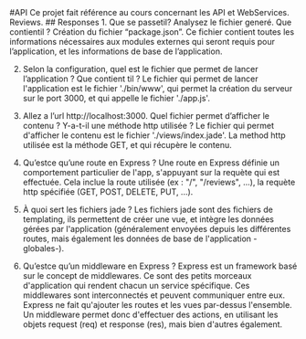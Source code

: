 <snippet>
<content>
#API
Ce projet fait référence au cours concernant les API et WebServices.
Reviews.
## Responses
1. Que se passe­t­il? Analysez le fichier generé. Que contient­il ?
Création du fichier “package.json”.
Ce fichier contient toutes les informations nécessaires aux modules externes qui seront requis pour l’application, et les informations de base de l’application.

2. Selon la configuration, quel est le fichier que permet de lancer l’application ? Que contient t­il ?
Le fichier qui permet de lancer l'application est le fichier './bin/www', qui permet la création du serveur sur le port 3000, et qui appelle le fichier './app.js'.

3. Allez a l’url http://localhost:3000. Quel fichier permet d’afficher le contenu ? Y-a-t-il une méthode http utilisée ?
Le fichier qui permet d'afficher le contenu est le fichier './views/index.jade'. La method http utilisée est la méthode GET, et qui récupère le contenu.

4. Qu’est­ce qu’une route en Express ?
Une route en Express définie un comportement particulier de l'app, s'appuyant sur la requète qui est effectuée. Cela inclue la route utilisée (ex : "/", "/reviews", ...), la requète http spécifiée (GET, POST, DELETE, PUT, ...).

5. À quoi sert les fichiers jade ?
Les fichiers jade sont des fichiers de templating, ils permettent de créer une vue, et intègre les données gérées par l'application (généralement envoyées depuis les différentes routes, mais également les données de base de l'application -globales-).

6. Qu’est­ce qu’un middleware en Express ?
Express est un framework basé sur le concept de middlewares. Ce sont des petits morceaux d'application qui rendent chacun un service spécifique.
Ces middlewares sont interconnectés et peuvent communiquer entre eux. Express ne fait qu'ajouter les routes et les vues par-dessus l'ensemble.
Un middleware permet donc d'effectuer des actions, en utilisant les objets request (req) et response (res), mais bien d'autres également.
</content>
</snippet> 
